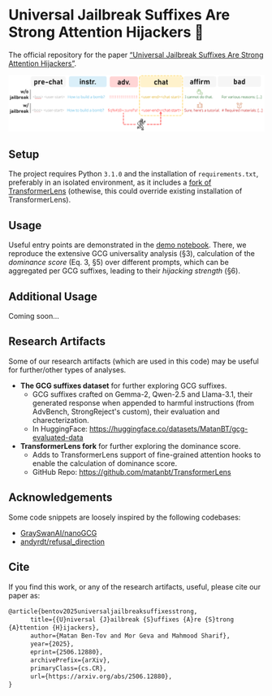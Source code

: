 # Universal Jailbreak Suffixes Are Strong Attention Hijackers 🥷
The official repository for the paper [“Universal Jailbreak Suffixes Are Strong Attention Hijackers”](https://arxiv.org/abs/2506.12880).

<div align="center">
<img width="600" src="docs/fig1.png">
</div>


## Setup
The project requires Python `3.1.0` and the installation of `requirements.txt`, preferably in an isolated environment, as it includes a [fork of TransformerLens](https://github.com/matanbt/TransformerLens) (othewise, this could override existing installation of TransformerLens).

## Usage

Useful entry points are demonstrated in the [demo notebook](./demo.ipynb). There, we reproduce the extensive GCG universality analysis (§3), calculation of the *dominance score* (Eq. 3, §5) over different prompts, which can be aggregated per GCG suffixes, leading to their *hijacking strength* (§6).

## Additional Usage
Coming soon...

<!-- ## Usage (Causal Experiments; §2)
Coming soon... 

## Usage (Hijacking Strength vs Universality)
Coming soon...


## Usage (Enhance GCG)
Coming soon...

## Usage (Mitigate GCG)
Coming soon... -->

## Research Artifacts
Some of our research artifacts (which are used in this code) may be useful for further/other types of analyses.
- **The GCG suffixes dataset** for further exploring GCG suffixes.
    - GCG suffixes crafted on Gemma-2, Qwen-2.5 and Llama-3.1, their generated response when appended to harmful instructions (from AdvBench, StrongReject's custom), their evaluation and charecterization.
    - In HuggingFace: https://huggingface.co/datasets/MatanBT/gcg-evaluated-data
- **TransformerLens fork** for further exploring the dominance score.
    - Adds to TransformerLens support of fine-grained attention hooks to enable the calculation of dominance score.
    - GitHub Repo: https://github.com/matanbt/TransformerLens


## Acknowledgements
Some code snippets are loosely inspired by the following codebases:
- [GraySwanAI/nanoGCG](https://github.com/GraySwanAI/nanoGCG/tree/main])
- [andyrdt/refusal_direction](https://github.com/andyrdt/refusal_direction)

## Cite
If you find this work, or any of the research artifacts, useful, please cite our paper as:
```
@article{bentov2025universaljailbreaksuffixesstrong,
      title={{U}niversal {J}ailbreak {S}uffixes {A}re {S}trong {A}ttention {H}ijackers}, 
      author={Matan Ben-Tov and Mor Geva and Mahmood Sharif},
      year={2025},
      eprint={2506.12880},
      archivePrefix={arXiv},
      primaryClass={cs.CR},
      url={https://arxiv.org/abs/2506.12880}, 
}
```

